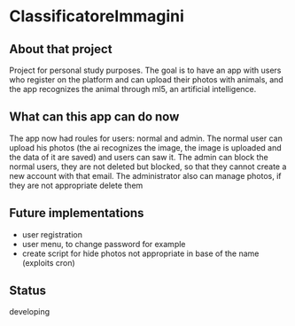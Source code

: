 # ClassificatoreImmagini

## About that project
Project for personal study purposes.
The goal is to have an app with users who register on the platform and can upload their photos with animals, and the app recognizes the animal through ml5, an artificial intelligence.

## What can this app can do now
The app now had roules for users: normal and admin. The normal user can upload his photos (the ai recognizes the image, the image is uploaded and the data of it are saved) and users can saw it. The admin can block the normal users, they are not deleted but blocked, so that they cannot create a new account with that email. The administrator also can manage photos, if they are not appropriate delete them

## Future implementations
- user registration
- user menu, to change password for example
- create script for hide photos not appropriate in base of the name (exploits cron)

## Status
developing
